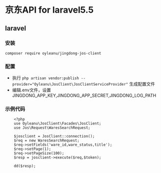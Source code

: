 # 京东API for laravel5.5

## laravel
### 安装
`composer require oyleanu/jingdong-jos-client`
### 配置
* 执行 `php artisan vendor:publish --provider="Oyleanu\JosClient\JosClientServiceProvider"` 生成配置文件
* 编辑.env文件，设置JINGDONG_APP_KEY,JINGDONG_APP_SECRET,JINGDONG_LOG_PATH
### 示例代码
```
	<?php
	use Oyleanu\JosClient\Facades\JosClient;
	use Jos\Request\WaresSearchRequest;
	
	$josclient = JosClient::connection();
	$req = new WaresSearchRequest;
	$req->setFields('ware_id,ware_status,title');
	$req->setPage(1);
	$req->setPageSize(100);
	$resp = josclient->execute($req,$token);
	
	dd($resp);
```
